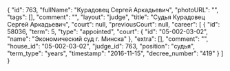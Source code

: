 {
    "id": 763,
    "fullName": "Курадовец Сергей Аркадьевич",
    "photoURL": "",
    "tags": [],
    "comment": "",
    "layout": "judge",
    "title": "Судья Курадовец Сергей Аркадьевич",
    "court": null,
    "previousCourt": null,
    "career": [
        {
            "id": 58036,
            "term": 5,
            "type": "appointed",
            "court": {
                "id": "05-002-03-02",
                "name": "Экономический суд г. Минска"
            },
            "extra": [],
            "comment": "",
            "house_id": "05-002-03-02",
            "judge_id": 763,
            "position": "судья",
            "term_type": "years",
            "timestamp": "2016-11-15",
            "decree_number": "419"
        }
    ]
}